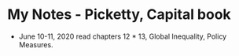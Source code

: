 # My Notes - Picketty, Capital book 

  * June 10-11, 2020 read chapters 12 * 13, Global Inequality, Policy Measures.  
